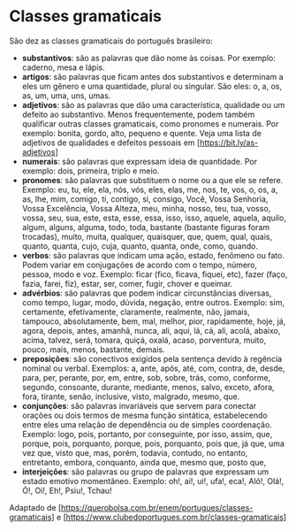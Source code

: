 # Classes gramaticais
São dez as classes gramaticais do português brasileiro:

* **substantivos**: são as palavras que dão nome às coisas. Por exemplo: caderno, mesa e lápis.
* **artigos**: são palavras que ficam antes dos substantivos e determinam a eles um gênero e uma quantidade, plural ou singular. São eles: o, a, os, as, um, uma, uns, umas.
* **adjetivos**: são as palavras que dão uma característica, qualidade ou um defeito ao substantivo. Menos frequentemente, podem também qualificar outras classes gramaticais, como pronomes e numerais. Por exemplo: bonita, gordo, alto, pequeno e quente. Veja uma lista de adjetivos de qualidades e defeitos pessoais em [https://bit.ly/as-adjetivos]
* **numerais**: são palavras que expressam ideia de quantidade. Por exemplo: dois, primeira, triplo e meio.
* **pronomes**: são palavras que substituem o nome ou a que ele se refere. Exemplo: eu, tu, ele, ela, nós, vós, eles, elas, me, nos, te, vos, o, os, a, as, lhe, mim, comigo, ti, contigo, si, consigo, Você, Vossa Senhoria, Vossa Excelência, Vossa Alteza, meu, minha, nosso, teu, tua, vosso, vossa, seu, sua, este, esta, esse, essa, isso, isso, aquele, aquela, aquilo, algum, alguns, alguma, todo, toda, bastante (bastante figuras foram trocadas), muito, muita, qualquer, quaisquer, que, quem, qual, quais, quanto, quanta, cujo, cuja, quanto, quanta, onde, como, quando.
* **verbos**: são palavras que indicam uma ação, estado, fenômeno ou fato. Podem variar em conjugações de acordo com o tempo, número, pessoa, modo e voz. Exemplo: ficar (fico, ficava, fiquei, etc), fazer (faço, fazia, farei, fiz), estar, ser, comer, fugir, chover e queimar.
* **advérbios**: são palavras que podem indicar circunstâncias diversas, como tempo, lugar, modo, dúvida, negação, entre outros. Exemplo: sim, certamente, efetivamente, claramente, realmente, não, jamais, tampouco, absolutamente, bem, mal, melhor, pior, rapidamente, hoje, já, agora, depois, antes, amanhã, nunca, ali, aqui, lá, cá, ali, acolá, abaixo, acima, talvez, será, tomara, quiçá, oxalá, acaso, porventura, muito, pouco, mais, menos, bastante, demais.
* **preposições**: são conectivos exigidos pela sentença devido à regência nominal ou verbal. Exemplos: a, ante, após, até, com, contra, de, desde, para, per, perante, por, em, entre, sob, sobre, trás, como, conforme, segundo, consoante, durante, mediante, menos, salvo, exceto, afora, fora, tirante, senão, inclusive, visto, malgrado, mesmo, que.
* **conjunções**: são palavras invariáveis que servem para conectar orações ou dois termos de mesma função sintática, estabelecendo entre eles uma relação de dependência ou de simples coordenação. Exemplo: logo, pois, portanto, por conseguinte, por isso, assim, que, porque, pois, porquanto, porque, pois, porquanto, pois que, já que, uma vez que, visto que, mas, porém, todavia, contudo, no entanto, entretanto, embora, conquanto, ainda que, mesmo que, posto que, 
* **interjeições**: são palavras ou grupo de palavras que expressam um estado emotivo momentâneo. Exemplo: oh!, ai!, ui!, ufa!, eca!, Alô!, Olá!, Ó!, Oi!, Eh!, Psiu!, Tchau!

Adaptado de [https://querobolsa.com.br/enem/portugues/classes-gramaticais] e [https://www.clubedoportugues.com.br/classes-gramaticais]
